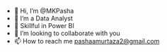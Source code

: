 - 👋 Hi, I’m @MKPasha
- 👀 I’m a Data Analyst
- 🌱 Skillful in Power BI
- 💞️ I’m looking to collaborate with you
- 📫 How to reach me pashaamurtaza2@gmail.com

<!---
MKPasha/MKPasha is a ✨ special ✨ repository because its `README.md` (this file) appears on your GitHub profile.
You can click the Preview link to take a look at your changes.
--->
